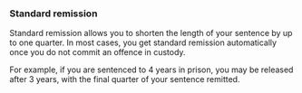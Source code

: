 ###  Standard remission

Standard remission allows you to shorten the length of your sentence by up to
one quarter. In most cases, you get standard remission automatically once you
do not commit an offence in custody.

For example, if you are sentenced to 4 years in prison, you may be released
after 3 years, with the final quarter of your sentence remitted.

